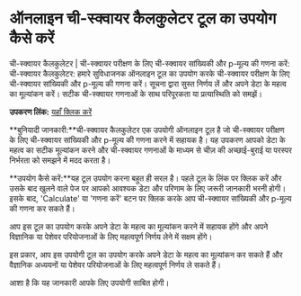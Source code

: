 ऑनलाइन ची-स्क्वायर कैलकुलेटर टूल का उपयोग कैसे करें
===================================================

ची-स्क्वायर कैलकुलेटर | ची-स्क्वायर परीक्षण के लिए ची-स्क्वायर सांख्यिकी और p-मूल्य की गणना करें: ची-स्क्वायर कैलकुलेटर: हमारे सुविधाजनक ऑनलाइन टूल का उपयोग करके ची-स्क्वायर परीक्षण के लिए ची-स्क्वायर सांख्यिकी और p-मूल्य की गणना करें। सूचना द्वारा सुस्त निर्णय लें और अपने डेटा के महत्व का मूल्यांकन करें। सटीक ची-स्क्वायर गणनाओं के साथ परिपूरकता या प्रत्यास्थिति को समझें।

**उपकरण लिंक:** [यहाँ क्लिक करें](https://www.onlinecalculatorsfree.com/hi/math/chi-square-calculator.html)

**बुनियादी जानकारी:**ची-स्क्वायर कैलकुलेटर एक उपयोगी ऑनलाइन टूल है जो ची-स्क्वायर परीक्षण के लिए ची-स्क्वायर सांख्यिकी और p-मूल्य की गणना करने में सहायक है। यह उपकरण आपको डेटा के महत्व का सटीक मूल्यांकन करने और ची-स्क्वायर गणनाओं के माध्यम से चीज़ की अच्छाई-बुराई या परस्पर निर्भरता को समझने में मदद करता है।

**उपयोग कैसे करें:**यह टूल उपयोग करना बहुत ही सरल है। पहले टूल के लिंक पर क्लिक करें और उसके बाद खुलने वाले पेज पर आपको आवश्यक डेटा और परिणाम के लिए जरूरी जानकारी भरनी होगी। इसके बाद, 'Calculate' या 'गणना करें' बटन पर क्लिक करके आप ची-स्क्वायर सांख्यिकी और p-मूल्य की गणना कर सकते हैं।

आप इस टूल का उपयोग करके अपने डेटा के महत्व का मूल्यांकन करने में सहायक होंगे और अपने विज्ञानिक या पेशेवर परियोजनाओं के लिए महत्वपूर्ण निर्णय लेने में सक्षम होंगे।

इस प्रकार, आप इस उपयोगी टूल का उपयोग करके अपने डेटा के महत्व का मूल्यांकन कर सकते हैं और वैज्ञानिक अध्ययनों या पेशेवर परियोजनाओं के लिए महत्वपूर्ण निर्णय ले सकते हैं।

आशा है कि यह जानकारी आपके लिए उपयोगी साबित होगी।